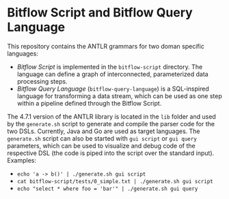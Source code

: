 # Bitflow Script and Bitflow Query Language

This repository contains the ANTLR grammars for two doman specific languages:
- *Bitflow Script* is implemented in the `bitflow-script` directory. The language can define a graph of interconnected, parameterized data processing steps.
- *Bitflow Query Language* (`bitflow-query-language`) is a SQL-inspired language for transforming a data stream, which can be used as one step within a pipeline defined through the Bitflow Script.

The 4.7.1 version of the ANTLR library is located in the `lib` folder and used by the `generate.sh` script to generate and compile the parser code for the two DSLs.
Currently, Java and Go are used as target languages.
The `generate.sh` script can also be started with `gui script` or `gui query` parameters, which can be used to visualize and debug code of the respective DSL (the code is piped into the script over the standard input). Examples:

- `echo 'a -> b()' | ./generate.sh gui script`
- `cat bitflow-script/tests/0_simple.txt | ./generate.sh gui script`
- `echo "select * where foo = 'bar'" | ./generate.sh gui query`
